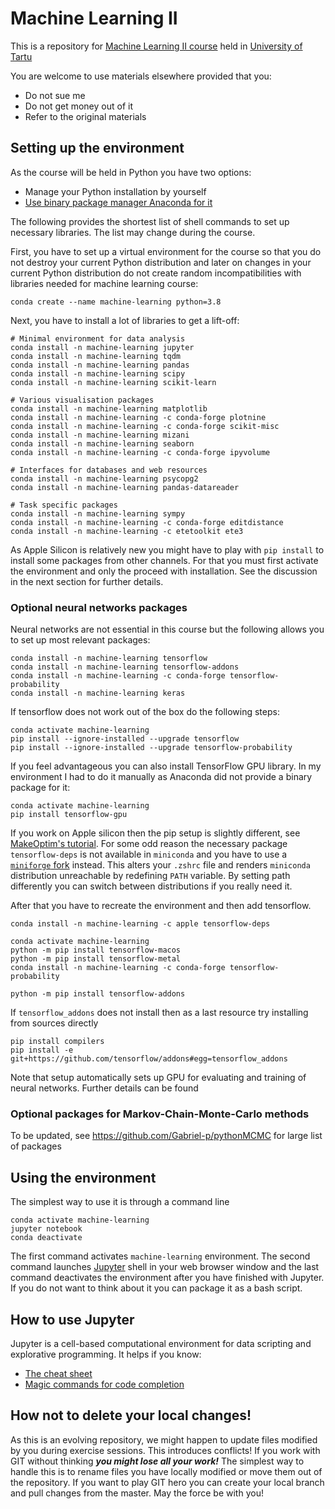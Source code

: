 # Machine Learning II

This is a repository for [Machine Learning II course](https://courses.cs.ut.ee/2019/ml-ii/spring/Main/HomePage) held in [University of Tartu](https://www.cs.ut.ee/et)

You are welcome to use materials elsewhere provided that you:

* Do not sue me
* Do not get money out of it
* Refer to the original materials


## Setting up the environment

As the course will be held in Python you have two options:

* Manage your Python installation by yourself
* [Use binary package manager Anaconda for it](https://conda.io/docs/user-guide/tasks/manage-environments.html#creating-an-environment-with-commands)

The following provides the shortest list of shell commands to set up necessary libraries.
The list may change during the course.

First, you have to set up a virtual environment for the course so that you do not destroy your current Python distribution and later on changes in your current Python distribution do not create random incompatibilities with libraries needed for machine learning course:

```
conda create --name machine-learning python=3.8
```

Next, you have to install a lot of libraries to get a lift-off:

```
# Minimal environment for data analysis
conda install -n machine-learning jupyter
conda install -n machine-learning tqdm
conda install -n machine-learning pandas
conda install -n machine-learning scipy
conda install -n machine-learning scikit-learn

# Various visualisation packages
conda install -n machine-learning matplotlib
conda install -n machine-learning -c conda-forge plotnine
conda install -n machine-learning -c conda-forge scikit-misc
conda install -n machine-learning mizani
conda install -n machine-learning seaborn
conda install -n machine-learning -c conda-forge ipyvolume

# Interfaces for databases and web resources
conda install -n machine-learning psycopg2
conda install -n machine-learning pandas-datareader

# Task specific packages
conda install -n machine-learning sympy
conda install -n machine-learning -c conda-forge editdistance
conda install -n machine-learning -c etetoolkit ete3
```

As Apple Silicon is relatively new you might have to play with `pip install` to
install some packages from other channels.
For that you must first activate the environment and only the proceed with installation.
See the discussion in the next section for further details.

### Optional neural networks packages

Neural networks are not essential in this course but the following allows you to set up most relevant packages:

```
conda install -n machine-learning tensorflow
conda install -n machine-learning tensorflow-addons
conda install -n machine-learning -c conda-forge tensorflow-probability
conda install -n machine-learning keras
```

If tensorflow does not work out of the box do the following steps:

```
conda activate machine-learning
pip install --ignore-installed --upgrade tensorflow
pip install --ignore-installed --upgrade tensorflow-probability
```

If you feel advantageous you can also install TensorFlow GPU library.
In my environment I had to do it manually as Anaconda did not provide a binary package for it:

```
conda activate machine-learning
pip install tensorflow-gpu
```


If you work on Apple silicon then the pip setup is slightly different, see [MakeOptim's tutorial](https://makeoptim.com/en/deep-learning/tensorflow-metal).
For some odd reason the necessary package `tensorflow-deps` is not available in `miniconda` and you have to use a [`miniforge` fork](https://github.com/conda-forge/miniforge) instead.
This alters your `.zshrc` file and renders `miniconda` distribution unreachable by redefining `PATH` variable.
By setting path differently you can switch between distributions if you really need it.

After that you have to recreate the environment and then add tensorflow.

```
conda install -n machine-learning -c apple tensorflow-deps

conda activate machine-learning
python -m pip install tensorflow-macos
python -m pip install tensorflow-metal
conda install -n machine-learning -c conda-forge tensorflow-probability

python -m pip install tensorflow-addons
```

If `tensorflow_addons` does not install then as a last resource try installing from sources directly

```
pip install compilers
pip install -e git+https://github.com/tensorflow/addons#egg=tensorflow_addons
```


Note that setup automatically sets up GPU for evaluating and training of neural networks.
Further details can be found    




### Optional packages for Markov-Chain-Monte-Carlo methods

To be updated, see https://github.com/Gabriel-p/pythonMCMC for large list of packages


## Using the environment

The simplest way to use it is through a command line

```
conda activate machine-learning
jupyter notebook
conda deactivate
```

The first command activates `machine-learning` environment.
The second command launches [Jupyter](https://jupyter.org) shell in your web browser window and the last command deactivates the environment after you have finished with Jupyter. If you do not want to think about it you can package it as a bash script.

## How to use Jupyter

Jupyter is a cell-based computational environment for data scripting and explorative programming. It helps if you know:

* [The cheat sheet](https://www.dataquest.io/blog/jupyter-notebook-tips-tricks-shortcuts/)
* [Magic commands for code completion](https://forums.fast.ai/t/jupyter-notebook-how-to-enable-intellisense/8636)  

## How not to delete your local changes!

As this is an evolving repository, we might happen to update files modified by you during exercise sessions.
This introduces conflicts! If you work with GIT without thinking ***you might lose all your work!***
The simplest way to handle this is to rename files you have locally modified or move them out of the repository.
If you want to play GIT hero you can create your local branch and pull changes from the master.
May the force be with you!
